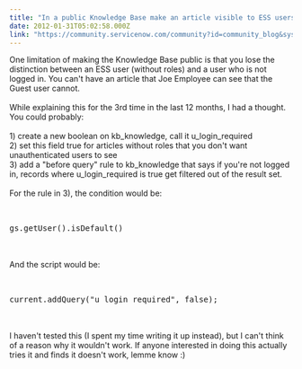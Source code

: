 ```yaml
---
title: "In a public Knowledge Base make an article visible to ESS users but not unauthenticated users"
date: 2012-01-31T05:02:58.000Z
link: "https://community.servicenow.com/community?id=community_blog&sys_id=0cecaa65dbd0dbc01dcaf3231f96196c"
---
```

<p>One limitation of making the Knowledge Base public is that you lose the distinction between an ESS user (without roles) and a user who is not logged in. You can't have an article that Joe Employee can see that the Guest user cannot.<br /><br />While explaining this for the 3rd time in the last 12 months, I had a thought.<!--break--> You could probably:<br /><br />1) create a new boolean on kb_knowledge, call it u_login_required<br />2) set this field true for articles without roles that you don't want unauthenticated users to see<br />3) add a "before query" rule to kb_knowledge that says if you're not logged in, records where u_login_required is true get filtered out of the result set.<br /><br />For the rule in 3), the condition would be:<br /><pre __default_attr="plain" __jive_macro_name="code" class="jive_text_macro jive_macro_code"><br /><br />gs.getUser().isDefault()<br /></pre><br /><br />And the script would be:<br /><pre __default_attr="plain" __jive_macro_name="code" class="jive_text_macro jive_macro_code"><br /><br />current.addQuery("u_login_required", false);<br /></pre><br /><br />I haven't tested this (I spent my time writing it up instead), but I can't think of a reason why it wouldn't work. If anyone interested in doing this actually tries it and finds it doesn't work, lemme know :)</p>
